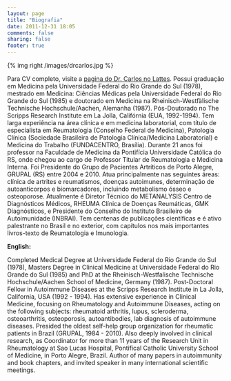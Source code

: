 ```yaml
---
layout: page
title: "Biografia"
date: 2011-12-31 18:05
comments: false
sharing: false
footer: true
---
```


{% img right /images/drcarlos.jpg %}

Para CV completo, visite a [pagina do Dr. Carlos no Lattes](http://buscatextual.cnpq.br/buscatextual/visualizacv.do?id=K4787072A3). 
Possui graduação em Medicina pela Universidade Federal do Rio Grande do Sul (1978), mestrado em Medicina: Ciências Médicas pela Universidade Federal do Rio Grande do Sul (1985) e doutorado em Medicina na Rheinisch-Westfälische Technische Hochschule/Aachen, Alemanha (1987). Pós-Doutorado no The Scripps Research Institute em La Jolla, Califórnia (EUA, 1992-1994). Tem larga experiência na área clínica e em medicina laboratorial, com título de especialista em Reumatologia (Conselho Federal de Medicina), Patologia Clínica (Sociedade Brasileira de Patologia Clínica/Medicina Laboratorial) e Medicina do Trabalho (FUNDACENTRO, Brasília). Durante 21 anos foi professor na Faculdade de Medicina da Pontifícia Universidade Católica do RS, onde chegou ao cargo de Professor Titular de Reumatologia e Medicina Interna. Foi Presidente do Grupo de Pacientes Artríticos de Porto Alegre, GRUPAL (RS) entre 2004 e 2010. Atua principalmente nas seguintes áreas: clínica de artrites e reumatismos, doenças autoimunes, determinação de autoanticorpos e biomarcadores, incluindo metabolismo ósseo e osteoporose. Atualmente é Diretor Técnico do METANALYSIS Centro de Diagnósticos Médicos, RHEUMA Clínica de Doenças Reumáticas, GMK Diagnósticos, e Presidente do Conselho do Instituto Brasileiro de Autoimunidade (INBRAI). Tem centenas de publicações científicas e é ativo palestrante no Brasil e no exterior, com capítulos nos mais importantes livros-texto de Reumatologia e Imunologia.

**English:**

Completed Medical Degree at Universidade Federal do Rio Grande do Sul (1978), Masters Degree in Clinical Medicine at Universidade Federal do Rio Grande do Sul (1985) and PhD at the Rheinisch-Westfalische Technische Hochschule/Aachen School of Medicine, Germany (1987). Post-Doctoral Fellow in Autoimmune Diseases at the Scripps Research Institute in La Jolla, California, USA (1992 - 1994). Has extensive experience in Clinical Medicine, focusing on Rheumatology and Autoimmune Diseases, acting on the following subjects: rheumatoid arthritis, lupus, scleroderma, osteoarthritis, osteoporosis, autoantibodies, lab diagnosis of autoimmune diseases. Presided the oldest self-help group organization for rheumatic patients in Brazil (GRUPAL, 1984 - 2010). Also deeply involved in clinical research, as Coordinator for more than 11 years of the Research Unit in Rheumatology at Sao Lucas Hospital, Pontifical Catholic University School of Medicine, in Porto Alegre, Brazil. Author of many papers in autoimmunity and book chapters, and invited speaker in many international scientific meetings. 